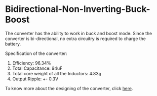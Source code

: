 # Bidirectional-Non-Inverting-Buck-Boost

The converter has the ability to work in buck and boost mode. Since the converter is bi-directional, no extra circuitry is required to charge the battery.

Specification of the converter:
1. Efficiency: 96.34%
2. Total Capacitance: 94uF
3. Total core weight of all the Inductors: 4.83g
4. Output Ripple: +- 0.3V

To know more about the designing of the converter, click [here](https://github.com/rahulk200013/Bidirectional-Non-Inverting-Buck-Boost/files/6206199/Explanation.pdf).
